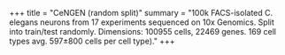 +++
title = "CeNGEN (random split)"
summary = "100k FACS-isolated C. elegans neurons from 17 experiments sequenced on 10x Genomics. Split into train/test randomly. Dimensions: 100955 cells, 22469 genes. 169 cell types avg. 597±800 cells per cell type)."
+++
